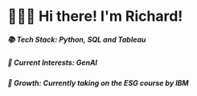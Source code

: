 # 👋👋👋 Hi there! I'm Richard!
##### 📚  Tech Stack: Python, SQL and Tableau
##### 👀  Current Interests: GenAI
##### 🌱 Growth: Currently taking on the ESG course by IBM

